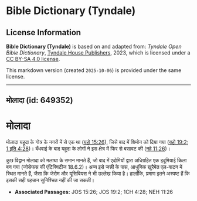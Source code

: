 # Bible Dictionary (Tyndale)

## License Information

**Bible Dictionary (Tyndale)** is based on and adapted from: _Tyndale Open Bible Dictionary_, [Tyndale House Publishers](https://tyndaleopenresources.com/), 2023, which is licensed under a [CC BY-SA 4.0 license](https://creativecommons.org/licenses/by-sa/4.0/legalcode.en).

This markdown version (created `2025-10-06`) is provided under the same license.



--------------------------------

## मोलादा (id: 649352)

मोलादा
======

मोलादा यहूदा के गोत्र के नगरों में से एक था ([यहो 15:26](https://ref.ly/Josh15:26)), जिसे बाद में शिमोन को दिया गया ([यहो 19:2](https://ref.ly/Josh19:2); [1 इति 4:28](https://ref.ly/1Chr4:28))। बँधवाई के बाद यहूदा के लोगों ने इस क्षेत्र में फिर से बसावट की ([नहे 11:26](https://ref.ly/Neh11:26))। 

कुछ विद्वान मोलादा को मलाथा के समान मानते हैं, जो बाद में एदोमियों द्वारा अधिग्रहित एक इदूमियाई किला बन गया (जोसेफस की एंटिक्विटीज 18\.6\.2\)। अन्य इसे जत्त्री के पास, आधुनिक खुरैबेत एल\-वाटन में स्थित मानते हैं, जैसा कि जेरोम और यूसिबियस ने भी उल्लेख किया है। हालाँकि, प्रमाण इतने अस्पष्ट हैं कि इसकी सही पहचान सुनिश्चित नहीं की जा सकती।

* **Associated Passages:** JOS 15:26; JOS 19:2; 1CH 4:28; NEH 11:26

